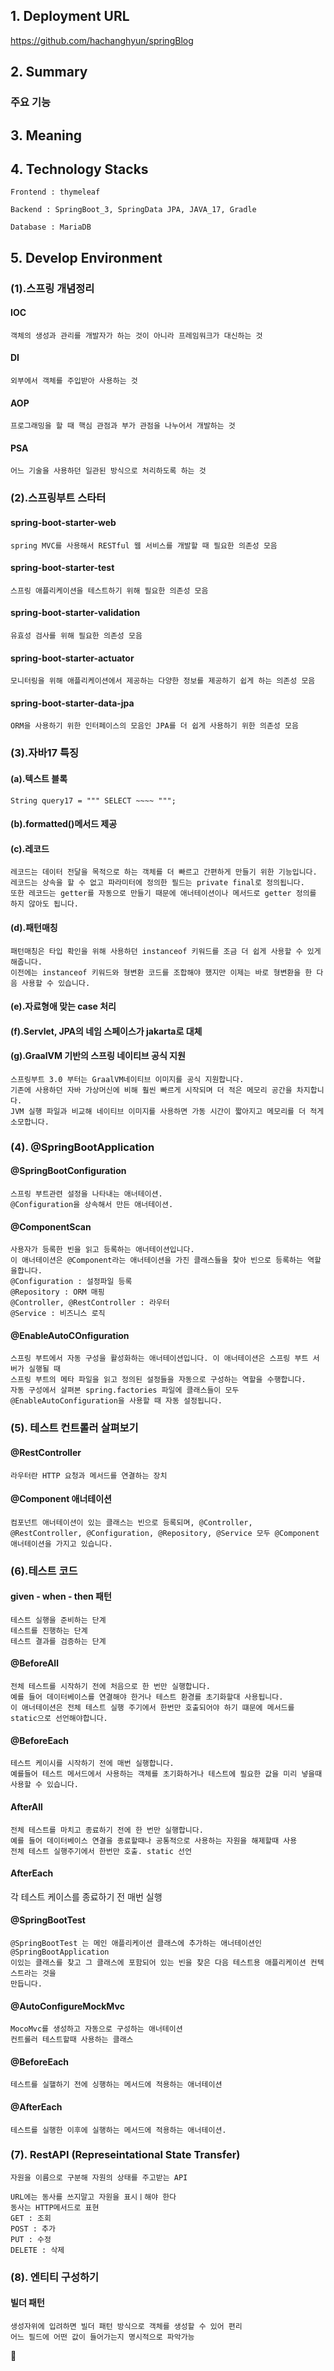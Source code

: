 ## 1. Deployment URL
  https://github.com/hachanghyun/springBlog
  
## 2. Summary
### 주요 기능

## 3. Meaning
    
## 4. Technology Stacks
    Frontend : thymeleaf
    
    Backend : SpringBoot_3, SpringData JPA, JAVA_17, Gradle
    
    Database : MariaDB

## 5. Develop Environment

### (1).스프링 개념정리

#### IOC
    객체의 생성과 관리를 개발자가 하는 것이 아니라 프레임워크가 대신하는 것

#### DI
    외부에서 객체를 주입받아 사용하는 것

#### AOP
    프로그래밍을 할 때 핵심 관점과 부가 관점을 나누어서 개발하는 것

#### PSA
    어느 기술을 사용하던 일관된 방식으로 처리하도록 하는 것

### (2).스프링부트 스타터 

#### spring-boot-starter-web
    spring MVC를 사용해서 RESTful 웹 서비스를 개발할 때 필요한 의존성 모음

#### spring-boot-starter-test
    스프링 애플리케이션을 테스트하기 위해 필요한 의존성 모음

#### spring-boot-starter-validation
    유효성 검사를 위해 필요한 의존성 모음

#### spring-boot-starter-actuator
    모니터링을 위해 애플리케이션에서 제공하는 다양한 정보를 제공하기 쉽게 하는 의존성 모음

#### spring-boot-starter-data-jpa
    ORM을 사용하기 위한 인터페이스의 모음인 JPA를 더 쉽게 사용하기 위한 의존성 모음

### (3).자바17 특징

#### (a).텍스트 블록
    String query17 = """ SELECT ~~~~ """;

#### (b).formatted()메서드 제공

#### (c).레코드
    레코드는 데이터 전달을 목적으로 하는 객체를 더 빠르고 간편하게 만들기 위한 기능입니다.
    레코드는 상속을 할 수 없고 파라미터에 정의한 필드는 private final로 정의됩니다. 
    또한 레코드는 getter를 자동으로 만들기 때문에 애너테이션이나 메서드로 getter 정의를 하지 않아도 됩니다.

#### (d).패턴매칭
    패턴매칭은 타입 확인을 위해 사용하던 instanceof 키워드를 조금 더 쉽게 사용할 수 있게 해줍니다.
    이전에는 instanceof 키워드와 형변환 코드를 조합해야 했지만 이제는 바로 형변환을 한 다음 사용할 수 있습니다.

#### (e).자료형애 맞는 case 처리

#### (f).Servlet, JPA의 네임 스페이스가 jakarta로 대체

#### (g).GraalVM 기반의 스프링 네이티브 공식 지원
    스프링부트 3.0 부터는 GraalVM네이티브 이미지를 공식 지원합니다. 
    기존에 사용하던 자바 가상머신에 비해 훨씬 빠르게 시작되며 더 적은 메모리 공간을 차지합니다.
    JVM 실행 파일과 비교해 네이티브 이미지를 사용하면 가동 시간이 짧아지고 메모리를 더 적게 소모합니다.

### (4). @SpringBootApplication

#### @SpringBootConfiguration
    스프링 부트관련 설정을 나타내는 애너테이션.
    @Configuration을 상속해서 만든 애너테이션.

#### @ComponentScan
    사용자가 등록한 빈을 읽고 등록하는 애너테이션입니다.
    이 애너테이션은 @Component라는 애너테이션을 가진 클래스들을 찾아 빈으로 등록하는 역할을합니다.
    @Configuration : 설정파일 등록
    @Repository : ORM 매핑
    @Controller, @RestController : 라우터
    @Service : 비즈니스 로직

#### @EnableAutoCOnfiguration
    스프링 부트에서 자동 구성을 활성화하는 애너테이션입니다. 이 애너테이션은 스프링 부트 서버가 실행될 때 
    스프링 부트의 메타 파일을 읽고 정의된 설정들을 자동으로 구성하는 역할을 수행합니다.
    자동 구성에서 살펴본 spring.factories 파일에 클래스들이 모두 @EnableAutoConfiguration을 사용할 때 자동 설정됩니다.

### (5). 테스트 컨트롤러 살펴보기

#### @RestController
    라우터란 HTTP 요청과 메서드를 연결하는 장치

#### @Component 애너테이션
    컴포넌트 애너테이션이 있는 클래스는 빈으로 등록되며, @Controller, @RestController, @Configuration, @Repository, @Service 모두 @Component 애너테이션을 가지고 있습니다.
    
### (6).테스트 코드

#### given - when - then 패턴
    테스트 실행을 준비하는 단계
    테스트를 진행하는 단계
    테스트 결과를 검증하는 단계

    
#### @BeforeAll 
    전체 테스트를 시작하기 전에 처음으로 한 번만 실행합니다.
    예를 들어 데이터베이스를 연결해야 한거나 테스트 환경를 초기화할대 사용됩니다. 
    이 애너테이션은 전체 테스트 실행 주기에서 한번만 호출되어야 하기 떄문에 메서드를 static으로 선언해야합니다.

#### @BeforeEach 
    테스트 케이시를 시작하기 전에 매번 실행합니다.
    예를들어 테스트 메서드에서 사용하는 객체를 초기화하거나 테스트에 필요한 값을 미리 넣을때 사용할 수 있습니다.

#### AfterAll 
    전체 테스트를 마치고 종료하기 전에 한 번만 실행합니다.
    예를 들어 데이터베이스 연결을 종료할때나 공통적으로 사용하는 자원을 해제할때 사용
    전체 테스트 실행주기에서 한번만 호출. static 선언 

#### AfterEach
각 테스트 케이스를 종료하기 전 매번 실행

#### @SpringBootTest
    @SpringBootTest 는 메인 애플리케이션 클래스에 추가하는 애너테이션인 @SpringBootApplication
    이있는 클래스를 찾고 그 클래스에 포함되어 있는 빈을 찾은 다음 테스트용 애플리케이션 컨텍스트라는 것을
    만듭니다.

#### @AutoConfigureMockMvc
    MocoMvc를 생성하고 자동으로 구성하는 애너테이션
    컨트롤러 테스트할때 사용하는 클래스

#### @BeforeEach 
    테스트를 실핼하기 전에 싱행하는 메서드에 적용하는 애너테이션

#### @AfterEach
    테스트를 실행한 이후에 실행하는 메서드에 적용하는 애너테이션.


### (7). RestAPI (Represeintational State Transfer)
    자원을 이름으로 구분해 자원의 상태를 주고받는 API

    URL에는 동사를 쓰지말고 자원을 표시ㅣ해야 한다
    동사는 HTTP메서드로 표현
    GET : 조회
    POST : 추가
    PUT : 수정
    DELETE : 삭제

### (8). 엔티티 구성하기

#### 빌더 패턴
    생성자위에 입려하면 빌더 패턴 방식으로 객체를 생성할 수 있어 편리
    어느 필드에 어떤 값이 들어가는지 명시적으로 파악가능
    
